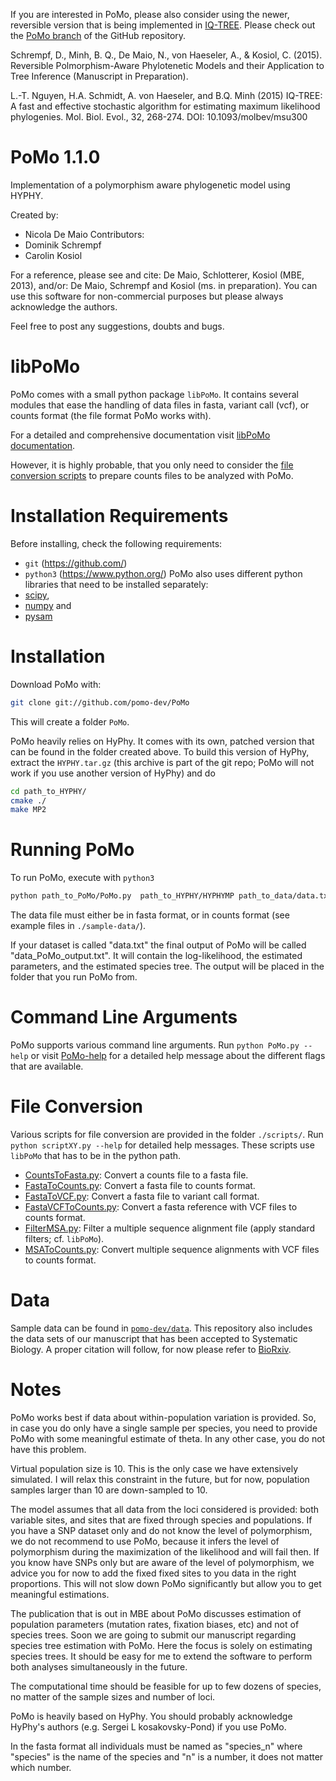 If you are interested in PoMo, please also consider using the newer,
reversible version that is being implemented in
[IQ-TREE](http://www.cibiv.at/software/iqtree/).  Please check out the
[PoMo branch](https://github.com/Cibiv/IQ-TREE/tree/PoMo) of the
GitHub repository.

Schrempf, D., Minh, B. Q., De Maio, N., von Haeseler, A., & Kosiol,
C. (2015). Reversible Polmorphism-Aware Phylotenetic Models and their
Application to Tree Inference (Manuscript in Preparation).

L.-T. Nguyen, H.A. Schmidt, A. von Haeseler, and B.Q. Minh (2015)
IQ-TREE: A fast and effective stochastic algorithm for estimating
maximum likelihood phylogenies. Mol. Biol. Evol., 32, 268-274. DOI:
10.1093/molbev/msu300

PoMo 1.1.0
==========

Implementation of a polymorphism aware phylogenetic model using HYPHY.

Created by:
- Nicola De Maio
Contributors:
- Dominik Schrempf
- Carolin Kosiol

For a reference, please see and cite: De Maio, Schlotterer, Kosiol
(MBE, 2013), and/or: De Maio, Schrempf and Kosiol (ms. in
preparation).  You can use this software for non-commercial purposes
but please always acknowledge the authors.

Feel free to post any suggestions, doubts and bugs.

libPoMo
=======

PoMo comes with a small python package `libPoMo`. It contains several
modules that ease the handling of data files in fasta, variant call
(vcf), or counts format (the file format PoMo works with).

For a detailed and comprehensive documentation visit
[libPoMo documentation](http://pomo.readthedocs.org).

However, it is highly probable, that you only need to consider the
[file conversion scripts](#file-conversion) to prepare counts files to
be analyzed with PoMo.

Installation Requirements
=========================

Before installing, check the following requirements:
- `git` (https://github.com/)
- `python3` (https://www.python.org/)
PoMo also uses different python libraries that need to be installed
separately:
- [scipy](http://www.scipy.org/),
- [numpy](http://www.numpy.org/) and
- [pysam](http://code.google.com/p/pysam/)

Installation
============

Download PoMo with:
```sh
git clone git://github.com/pomo-dev/PoMo
```

This will create a folder `PoMo`.

PoMo heavily relies on HyPhy.  It comes with its own, patched version
that can be found in the folder created above.  To build this version
of HyPhy, extract the `HYPHY.tar.gz` (this archive is part of the git
repo; PoMo will not work if you use another version of HyPhy) and do
```sh
cd path_to_HYPHY/
cmake ./
make MP2
```

Running PoMo
============
To run PoMo, execute with `python3`
```sh
python path_to_PoMo/PoMo.py  path_to_HYPHY/HYPHYMP path_to_data/data.txt
```

The data file must either be in fasta format, or in counts format (see
example files in `./sample-data/`).

If your dataset is called "data.txt" the final output of PoMo will be
called "data_PoMo_output.txt". It will contain the log-likelihood, the
estimated parameters, and the estimated species tree. The output will
be placed in the folder that you run PoMo from.

Command Line Arguments
======================
PoMo supports various command line arguments. Run `python PoMo.py
--help` or visit [PoMo-help](PoMo-help.txt "PoMo-help") for a detailed
help message about the different flags that are available.

File Conversion
===============
Various scripts for file conversion are provided in the folder
`./scripts/`. Run `python scriptXY.py --help` for detailed help
messages. These scripts use `libPoMo` that has to be in the python
path.

* [CountsToFasta.py](./scripts/CountsToFasta.py): Convert a counts
  file to a fasta file.
* [FastaToCounts.py](./scripts/FastaToCounts.py): Convert a fasta file
  to counts format.
* [FastaToVCF.py](./scripts/FastaToVCF.py): Convert a fasta file to
  variant call format.
* [FastaVCFToCounts.py](./scripts/FastaVCFToCounts.py): Convert a
  fasta reference with VCF files to counts format.
* [FilterMSA.py](./scripts/FilterMSA.py): Filter a multiple sequence
  alignment file (apply standard filters; cf. `libPoMo`).
* [MSAToCounts.py](./scripts/MSAToCounts.py): Convert multiple
  sequence alignments with VCF files to counts format.

Data
====
Sample data can be found in
[`pomo-dev/data`](https://github.com/pomo-dev/data).  This repository
also includes the data sets of our manuscript that has been accepted
to Systematic Biology.  A proper citation will follow, for now please
refer to [BioRxiv](http://dx.doi.org/10.1101/016360).

Notes
=====
PoMo works best if data about within-population variation is
provided. So, in case you do only have a single sample per species,
you need to provide PoMo with some meaningful estimate of theta. In
any other case, you do not have this problem.

Virtual population size is 10. This is the only case we have
extensively simulated. I will relax this constraint in the future, but
for now, population samples larger than 10 are down-sampled to 10.

The model assumes that all data from the loci considered is provided:
both variable sites, and sites that are fixed through species and
populations.  If you have a SNP dataset only and do not know the level
of polymorphism, we do not recommend to use PoMo, because it infers
the level of polymorphism during the maximization of the likelihood
and will fail then.  If you know have SNPs only but are aware of the
level of polymorphism, we advice you for now to add the fixed fixed
sites to you data in the right proportions.  This will not slow down
PoMo significantly but allow you to get meaningful estimations.

The publication that is out in MBE about PoMo discusses estimation of
population parameters (mutation rates, fixation biases, etc) and not
of species trees. Soon we are going to submit our manuscript regarding
species tree estimation with PoMo. Here the focus is solely on
estimating species trees. It should be easy for me to extend the
software to perform both analyses simultaneously in the future.

The computational time should be feasible for up to few dozens of
species, no matter of the sample sizes and number of loci.

PoMo is heavily based on HyPhy. You should probably acknowledge
HyPhy's authors (e.g. Sergei L kosakovsky-Pond) if you use PoMo.

In the fasta format all individuals must be named as "species_n" where
"species" is the name of the species and "n" is a number, it does not
matter which number.
